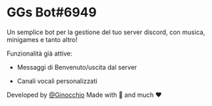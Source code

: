 # GGs Bot#6949
Un semplice bot per la gestione del tuo server discord, con musica, minigames e tanto altro!

Funzionalità già attive:

- Messaggi di Benvenuto/uscita dal server
  
- Canali vocali personalizzati
  


Developed by [@Ginocchio](https://github.com/GitGinocchio)
Made with 🐍 and much ❤️ 
